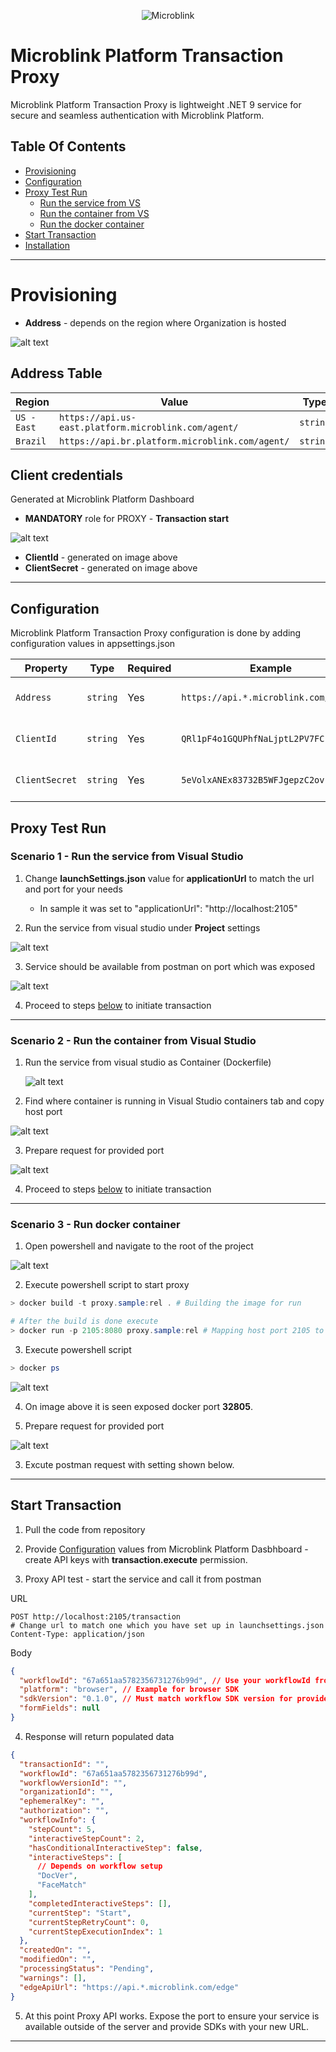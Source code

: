 <p align="center" >
  <img src="https://raw.githubusercontent.com/wiki/blinkid/blinkid-android/images/logo-microblink.png" alt="Microblink" title="Microblink">
</p>

# Microblink Platform Transaction Proxy

Microblink Platform Transaction Proxy is lightweight .NET 9 service for secure and seamless authentication with Microblink Platform. 

## Table Of Contents

- [Provisioning](#provisioning)
- [Configuration](#configuration)
- [Proxy Test Run](#proxy-test-run)
    - [Run the service from VS](#scenario-1---run-the-service-from-visual-studio)
    - [Run the container from VS](#scenario-2---run-the-container-from-visual-studio)
    - [Run the docker container](#scenario-3---run-docker-container)
- [Start Transaction](#start-transaction)
- [Installation](#installation)

---


# Provisioning
- **Address** - depends on the region where Organization is hosted

![alt text](image-8.png)

## Address Table 
|    Region     |                   Value                                 |   Type   |
| ------------- | ------------------------------------------------------- | -------- |
|   `US - East` |  `https://api.us-east.platform.microblink.com/agent/`   | `string` |
|     `Brazil`  |  `https://api.br.platform.microblink.com/agent/`        | `string` |


<!-- - US-East - https://api.us-east.platform.microblink.com/agent/
- Brazil - https://api.br.platform.microblink.com/agent/ -->

## Client credentials

Generated at Microblink Platform Dashboard 

- **MANDATORY** role for PROXY - **Transaction start**

![alt text](image-9.png)

- **ClientId** - generated on image above
- **ClientSecret** - generated on image above

---

## Configuration

Microblink Platform Transaction Proxy configuration is done by adding configuration values in appsettings.json

| Property       | Type     | Required | Example                               | Description           |
| -------------- | -------- | -------- | ------------------------------------- | --------------------- |
| `Address`      | `string` | Yes      | `https://api.*.microblink.com/agent/` | Region specific URL   |
| `ClientId`     | `string` | Yes      | `QRl1pF4o1GQUPhfNaLjptL2PV7FCk2`      | Generate on Dashboard |
| `ClientSecret` | `string` | Yes      | `5eVolxANEx83732B5WFJgepzC2ovkh`      | Generate on Dashboard |

## Proxy Test Run

### Scenario 1 - Run the service from Visual Studio

1. Change **launchSettings.json** value for **applicationUrl** to match the url and port for your needs 
    -  In sample it was set to  "applicationUrl": "http://localhost:2105" 

2. Run the service from visual studio under **Project** settings

![alt text](image-1.png)

3. Service should be available from postman on port which was exposed

![alt text](image-2.png)

4. Proceed to steps [below](#start-transaction) to initiate transaction
---

### Scenario 2 - Run the container from Visual Studio

1. Run the service from visual studio as Container (Dockerfile)

   ![alt text](image.png)

2. Find where container is running in Visual Studio containers tab and copy host port

![alt text](image-4.png)

3. Prepare request for provided port

![alt text](image-5.png)

4. Proceed to steps [below](#start-transaction) to initiate transaction

---

### Scenario 3 - Run docker container

1. Open powershell and navigate to the root of the project 

![alt text](image-3.png)

2. Execute powershell script to start proxy

```powershell
> docker build -t proxy.sample:rel . # Building the image for run

# After the build is done execute
> docker run -p 2105:8080 proxy.sample:rel # Mapping host port 2105 to container 8080
```

3. Execute powershell script

```powershell
> docker ps
```
![alt text](image-7.png)

4. On image above it is seen exposed docker port **32805**. 

5. Prepare request for provided port

![alt text](image-5.png)


3. Excute postman request with setting shown below.


---
## Start Transaction

1. Pull the code from repository

2. Provide [Configuration](#configuration) values from Microblink Platform Dasbhboard - create API keys with **transaction.execute** permission.

3. Proxy API test - start the service and call it from postman

URL

```http
POST http://localhost:2105/transaction
# Change url to match one which you have set up in launchsettings.json
Content-Type: application/json
```

Body

```json
{
  "workflowId": "67a651aa5782356731276b99d", // Use your workflowId from Microblink Platform Dashboard
  "platform": "browser", // Example for browser SDK
  "sdkVersion": "0.1.0", // Must match workflow SDK version for provided workflowId
  "formFields": null
}
```

4. Response will return populated data

```json
{
  "transactionId": "",
  "workflowId": "67a651aa5782356731276b99d",
  "workflowVersionId": "",
  "organizationId": "",
  "ephemeralKey": "",
  "authorization": "",
  "workflowInfo": {
    "stepCount": 5,
    "interactiveStepCount": 2,
    "hasConditionalInteractiveStep": false,
    "interactiveSteps": [
      // Depends on workflow setup
      "DocVer",
      "FaceMatch"
    ],
    "completedInteractiveSteps": [],
    "currentStep": "Start",
    "currentStepRetryCount": 0,
    "currentStepExecutionIndex": 1
  },
  "createdOn": "",
  "modifiedOn": "",
  "processingStatus": "Pending",
  "warnings": [],
  "edgeApiUrl": "https://api.*.microblink.com/edge"
}
```

5. At this point Proxy API works. Expose the port to ensure your service is available outside of the server and provide SDKs with your new URL.

---

